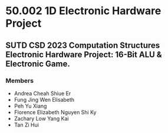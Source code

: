 <h1> 50.002 1D Electronic Hardware Project </h1>
<h2> SUTD CSD 2023 Computation Structures Electronic Hardware Project: 16-Bit ALU & Electronic Game. </h2> 
<h3> Members </h3> 
<ul>
  <li>Andrea Cheah Shiue Er</li>
  <li>Fung Jing Wen Elisabeth</li>
  <li>Peh Yu Xiang</li>
  <li>Florence Elizabeth Nguyen Shi Ky</li>
  <li>Zachary Low Yang Kai</li>
  <li>Tan Zi Hui</li>
</ul>
